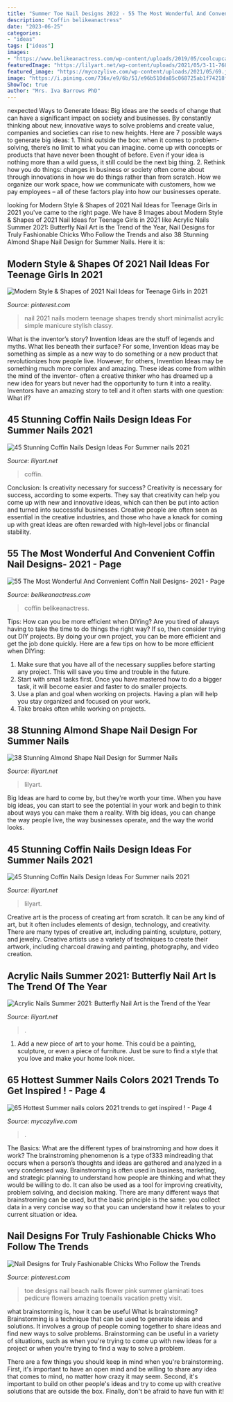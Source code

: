 ```yaml
---
title: "Summer Toe Nail Designs 2022 - 55 The Most Wonderful And Convenient Coffin Nail Designs- 2021"
description: "Coffin belikeanactress"
date: "2023-06-25"
categories:
- "ideas"
tags: ["ideas"]
images:
- "https://www.belikeanactress.com/wp-content/uploads/2019/05/coolcupcakee_52347604_343622016247810_5733247426047477312_n-e1557537883744.jpg"
featuredImage: "https://lilyart.net/wp-content/uploads/2021/05/3-11-768x1152.jpg"
featured_image: "https://mycozylive.com/wp-content/uploads/2021/05/69.jpg"
image: "https://i.pinimg.com/736x/e9/6b/51/e96b510da85c068725ab1f74218f1d02.jpg"
ShowToc: true
author: "Mrs. Iva Barrows PhD"
---
```



nexpected Ways to Generate Ideas:
Big ideas are the seeds of change that can have a significant impact on society and businesses. By constantly thinking about new, innovative ways to solve problems and create value, companies and societies can rise to new heights. Here are 7 possible ways to generate big ideas: 1. Think outside the box: when it comes to problem-solving, there’s no limit to what you can imagine. come up with concepts or products that have never been thought of before. Even if your idea is nothing more than a wild guess, it still could be the next big thing. 2. Rethink how you do things: changes in business or society often come about through innovations in how we do things rather than from scratch. How we organize our work space, how we communicate with customers, how we pay employees – all of these factors play into how our businesses operate.

	

		
looking for Modern Style &amp; Shapes of 2021 Nail Ideas for Teenage Girls in 2021 you've came to the right page. We have 8 Images about Modern Style &amp; Shapes of 2021 Nail Ideas for Teenage Girls in 2021 like Acrylic Nails Summer 2021: Butterfly Nail Art is the Trend of the Year, Nail Designs for Truly Fashionable Chicks Who Follow the Trends and also 38 Stunning Almond Shape Nail Design for Summer Nails. Here it is:
		
    
## Modern Style &amp; Shapes Of 2021 Nail Ideas For Teenage Girls In 2021

<img loading=lazy src="https://i.pinimg.com/736x/e9/6b/51/e96b510da85c068725ab1f74218f1d02.jpg" onerror="this.onerror=null;this.src='https://tse2.mm.bing.net/th?id=OIP.ypzplGw9aaCb1lL-od0h0QHaJj&amp;pid=15.1';" alt="Modern Style &amp; Shapes of 2021 Nail Ideas for Teenage Girls in 2021">

_Source: pinterest.com_

>nail 2021 nails modern teenage shapes trendy short minimalist acrylic simple manicure stylish classy. 

	

What is the inventor’s story?
Invention Ideas are the stuff of legends and myths. What lies beneath their surface? For some, Invention Ideas may be something as simple as a new way to do something or a new product that revolutionizes how people live. However, for others, Invention Ideas may be something much more complex and amazing. These ideas come from within the mind of the inventor- often a creative thinker who has dreamed up a new idea for years but never had the opportunity to turn it into a reality. Inventors have an amazing story to tell and it often starts with one question: What if?

    
## 45 Stunning Coffin Nails Design Ideas For Summer Nails 2021

<img loading=lazy src="https://lilyart.net/wp-content/uploads/2021/05/34-6-768x1152.jpg" onerror="this.onerror=null;this.src='https://tse2.mm.bing.net/th?id=OIP.n87jL_RJ8tm5KZYpgDtm8AHaLH&amp;pid=15.1';" alt="45 Stunning Coffin Nails Design Ideas For Summer nails 2021">

_Source: lilyart.net_

>coffin. 

	

Conclusion: Is creativity necessary for success?
Creativity is necessary for success, according to some experts. They say that creativity can help you come up with new and innovative ideas, which can then be put into action and turned into successful businesses. Creative people are often seen as essential in the creative industries, and those who have a knack for coming up with great ideas are often rewarded with high-level jobs or financial stability.

    
## 55 The Most Wonderful And Convenient Coffin Nail Designs- 2021 - Page

<img loading=lazy src="https://www.belikeanactress.com/wp-content/uploads/2019/05/coolcupcakee_52347604_343622016247810_5733247426047477312_n-e1557537883744.jpg" onerror="this.onerror=null;this.src='https://tse1.mm.bing.net/th?id=OIP.LGcJ3R762nbMQWKOc7NYqwHaL5&amp;pid=15.1';" alt="55 The Most Wonderful And Convenient Coffin Nail Designs- 2021 - Page">

_Source: belikeanactress.com_

>coffin belikeanactress. 

	

Tips: How can you be more efficient when DIYing?
Are you tired of always having to take the time to do things the right way? If so, then consider trying out DIY projects. By doing your own project, you can be more efficient and get the job done quickly. Here are a few tips on how to be more efficient when DIYing: 
1. Make sure that you have all of the necessary supplies before starting any project. This will save you time and trouble in the future.
2. Start with small tasks first. Once you have mastered how to do a bigger task, it will become easier and faster to do smaller projects. 
3. Use a plan and goal when working on projects. Having a plan will help you stay organized and focused on your work. 
4. Take breaks often while working on projects.

    
## 38 Stunning Almond Shape Nail Design For Summer Nails

<img loading=lazy src="https://lilyart.net/wp-content/uploads/2021/05/3-683x1024.jpg" onerror="this.onerror=null;this.src='https://tse3.mm.bing.net/th?id=OIP.qWGs5ocMBbh2lcgO64RDpwHaLG&amp;pid=15.1';" alt="38 Stunning Almond Shape Nail Design for Summer Nails">

_Source: lilyart.net_

>lilyart. 

	

Big Ideas are hard to come by, but they're worth your time. When you have big ideas, you can start to see the potential in your work and begin to think about ways you can make them a reality. With big ideas, you can change the way people live, the way businesses operate, and the way the world looks.

    
## 45 Stunning Coffin Nails Design Ideas For Summer Nails 2021

<img loading=lazy src="https://lilyart.net/wp-content/uploads/2021/05/3-11-768x1152.jpg" onerror="this.onerror=null;this.src='https://tse4.mm.bing.net/th?id=OIP.tK3PbAqDYs2V2jY5X6W_bgHaLH&amp;pid=15.1';" alt="45 Stunning Coffin Nails Design Ideas For Summer nails 2021">

_Source: lilyart.net_

>lilyart. 

	

Creative art is the process of creating art from scratch. It can be any kind of art, but it often includes elements of design, technology, and creativity. There are many types of creative art, including painting, sculpture, pottery, and jewelry. Creative artists use a variety of techniques to create their artwork, including charcoal drawing and painting, photography, and video creation.

    
## Acrylic Nails Summer 2021: Butterfly Nail Art Is The Trend Of The Year

<img loading=lazy src="https://lilyart.net/wp-content/uploads/2021/06/8-1.png" onerror="this.onerror=null;this.src='https://tse1.mm.bing.net/th?id=OIP.KSAR_dCIgE_p07UjAKUioAHaLH&amp;pid=15.1';" alt="Acrylic Nails Summer 2021: Butterfly Nail Art is the Trend of the Year">

_Source: lilyart.net_

>. 

	

1. Add a new piece of art to your home. This could be a painting, sculpture, or even a piece of furniture. Just be sure to find a style that you love and make your home look nicer.

    
## 65 Hottest Summer Nails Colors 2021 Trends To Get Inspired ! - Page 4

<img loading=lazy src="https://mycozylive.com/wp-content/uploads/2021/05/69.jpg" onerror="this.onerror=null;this.src='https://tse2.mm.bing.net/th?id=OIP.nrVYTQKM5h_qSaH5tmM8uwHaLH&amp;pid=15.1';" alt="65 Hottest Summer nails colors 2021 trends to get inspired ! - Page 4">

_Source: mycozylive.com_

>. 

	

The Basics: What are the different types of brainstroming and how does it work?
The brainstroming phenomenon is a type of333 mindreading that occurs when a person’s thoughts and ideas are gathered and analyzed in a very condensed way. Brainstroming is often used in business, marketing, and strategic planning to understand how people are thinking and what they would be willing to do. It can also be used as a tool for improving creativity, problem solving, and decision making. There are many different ways that brainstroming can be used, but the basic principle is the same: you collect data in a very concise way so that you can understand how it relates to your current situation or idea.

    
## Nail Designs For Truly Fashionable Chicks Who Follow The Trends

<img loading=lazy src="https://i.pinimg.com/736x/2b/e1/0a/2be10a150134af56d2d55459f9c6dbb3.jpg" onerror="this.onerror=null;this.src='https://tse1.mm.bing.net/th?id=OIP.8IAjFxona_uFOMatkpQMdQHaLG&amp;pid=15.1';" alt="Nail Designs for Truly Fashionable Chicks Who Follow the Trends">

_Source: pinterest.com_

>toe designs nail beach nails flower pink summer glaminati toes pedicure flowers amazing toenails vacation pretty visit. 

	

what brainstorming is, how it can be useful
What is brainstorming?
Brainstorming is a technique that can be used to generate ideas and solutions. It involves a group of people coming together to share ideas and find new ways to solve problems. Brainstorming can be useful in a variety of situations, such as when you're trying to come up with new ideas for a project or when you're trying to find a way to solve a problem.

There are a few things you should keep in mind when you're brainstorming. First, it's important to have an open mind and be willing to share any idea that comes to mind, no matter how crazy it may seem. Second, it's important to build on other people's ideas and try to come up with creative solutions that are outside the box. Finally, don't be afraid to have fun with it!

